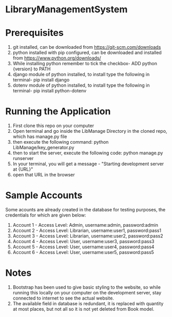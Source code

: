 # LibraryManagementSystem

# Prerequisites
1) git installed, can be downloaded from https://git-scm.com/downloads 
2) python installed with pip configured, can be downloaded and installed from https://www.python.org/downloads/
3) While installing python remember to tick the checkbox- ADD python {version} to PATH
4) django module of python installed, to install type the following in terminal- pip install django
5) dotenv module of python installed, to install type the following in terminal- pip install python-dotenv

# Running the Application
1) First clone this repo on your computer
2) Open terminal and go inside the LibManage Directory in the cloned repo, which has manage.py file
3) then execute the following command: python LibManage/key_generator.py
4) then to start the server, execute the following code: python manage.py runserver
5) In your terminal, you will get a message - "Starting development server at {URL}"
6) open that URL in the browser

# Sample Accounts
Some acounts are already created in the database for testing purposes, the credentials for which are given below:
1) Account 1 - Access Level: Admin,
    username:admin,
    password:admin
2) Account 2 - Access Level: Librarian,
    username:user1,
    password:pass1
3) Account 3 - Access Level: Librarian,
    username:user2,
    password:pass2
4) Account 4 - Access Level: User,
    username:user3,
    password:pass3
5) Account 5 - Access Level: User,
    username:user4,
    password:pass4
6) Account 6 - Access Level: User,
    username:user5,
    password:pass5

# Notes
1) Bootstrap has been used to give basic styling to the website, so while running this locally on your computer on the development server, stay connected to internet to see the actual website.
2) The available field in database is redundant, it is replaced with quantity at most places, but not all so it is not yet deleted from Book model.